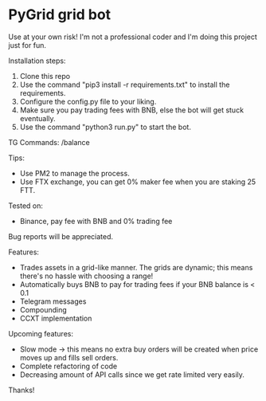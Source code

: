 # PyGrid grid bot

Use at your own risk! I'm not a professional coder and I'm doing this project just for fun.


Installation steps:
1. Clone this repo
2. Use the command "pip3 install -r requirements.txt" to install the requirements.
3. Configure the config.py file to your liking.
4. Make sure you pay trading fees with BNB, else the bot will get stuck eventually.
5. Use the command "python3 run.py" to start the bot.

TG Commands:
/balance

Tips: 
- Use PM2 to manage the process.
- Use FTX exchange, you can get 0% maker fee when you are staking 25 FTT.

Tested on:
- Binance, pay fee with BNB and 0% trading fee


Bug reports will be appreciated.

Features:
- Trades assets in a grid-like manner. The grids are dynamic; this means there's no hassle with choosing a range!
- Automatically buys BNB to pay for trading fees if your BNB balance is < 0.1
- Telegram messages
- Compounding
- CCXT implementation



Upcoming features:
- Slow mode -> this means no extra buy orders will be created when price moves up and fills sell orders.
- Complete refactoring of code
- Decreasing amount of API calls since we get rate limited very easily.



Thanks!
